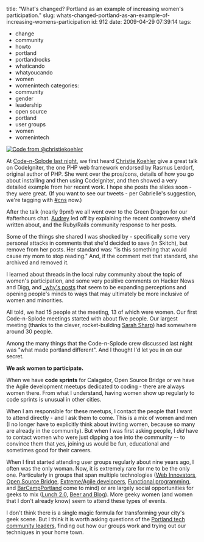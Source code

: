 title: "What's changed? Portland as an example of increasing women's participation."
slug: whats-changed-portland-as-an-example-of-increasing-womens-participation
id: 912
date: 2009-04-29 07:39:14
tags: 
- change
- community
- howto
- portland
- portlandrocks
- whaticando
- whatyoucando
- women
- womenintech
categories: 
- community
- gender
- leadership
- open source
- portland
- user groups
- women
- womenintech

[![Code from @christiekoehler](http://farm4.static.flickr.com/3410/3485185908_d5080f1a9c_m.jpg)](http://www.chesnok.com/daily/photos/photo/3485185908/code-from-christiekoehlers-presentation-cns.html "Code from @christiekoehler")

At [Code-n-Splode last night](http://pdx.codensplode.org/), we first heard [Christie Koehler](http://twitter.com/christiekoehler/) give a great talk on CodeIgniter, the one PHP web framework endorsed by Rasmus Lerdorf, original author of PHP.  She went over the pros/cons, details of how you go about installing and then using CodeIgniter, and then showed a very detailed example from her recent work. I hope she posts the slides soon - they were great. (If you want to see our tweets - per Gabrielle's suggestion, we're tagging with [#cns](http://search.twitter.com/search?q=%23cns) now.)

After the talk (nearly 9pm!) we all went over to the Green Dragon for our #afterhours chat. [Audrey](http://lifeofaudrey.com/) led off by explaining the recent controversy she'd written about, and the Ruby/Rails community response to her posts.  

Some of the things she shared I was shocked by - specifically some very personal attacks in comments that she'd decided to save (in Skitch), but remove from her posts. Her standard was: "is this something that would cause my mom to stop reading." And, if the comment met that standard, she archived and removed it.

I learned about threads in the local ruby community about the topic of women's participation, and some very positive comments on Hacker News and Digg, and [_why's posts](http://hackety.org/2009/04/29/aSelectionOfThoughtsFromActualWomen.html) that seem to be expanding perceptions and opening people's minds to ways that may ultimately be more inclusive of women and minorities.  

All told, we had 15 people at the meeting, 13 of which were women. Our first Code-n-Splode meetings started with about five people. Our largest meeting (thanks to the clever, rocket-building [Sarah Sharp](http://sarah.thesharps.us/)) had somewhere around 30 people.

Among the many things that the Code-n-Splode crew discussed last night was "what made portland different". And I thought I'd let you in on our secret.

**We ask women to participate.**

When we have **code sprints** for Calagator, Open Source Bridge or we have the Agile development meetups dedicated to coding - there are always women there. From what I understand, having women show up regularly to code sprints is unusual in other cities. 

When I am responsible for these meetups, I contact the people that I want to attend directly - and I ask them to come. This is a mix of women and men (I no longer have to explicitly think about inviting women, because so many are already in the community). But when I was first asking people, I *did* have to contact women who were just dipping a toe into the community -- to convince them that yes, joining us would be fun, educational and sometimes good for their careers.

When I first started attending user groups regularly about nine years ago, I often was the only woman. Now, it is extremely rare for me to be the only one. Particularly in groups that span multiple technologies ([Web Innovators](http://www.pdxwi.com/), [Open Source Bridge](http://opensourcebridge.org/), [Extreme/Agile developers](http://c2.com/cgi/wiki?PortlandXpUsersGroup), [Functional programming](http://groups.google.com/group/pdxfunc?pli=1), and [BarCampPortland](http://barcamp.org/BarCampPortland) come to mind) or are largely social opportunities for geeks to mix ([Lunch 2.0](http://siliconflorist.com/2009/03/23/sweet-sixteen-lunch-20-at-isite-design/), [Beer and Blog](http://portland.beerandblog.com/)). More geeky women (and women that I don't already know) seem to attend these types of events.

I don't think there is a single magic formula for transforming your city's geek scene. But I think it is worth asking questions of the [Portland tech community leaders](http://opensourcebridge.org/sessions/115), finding out how our groups work and trying out our techniques in your home town.
